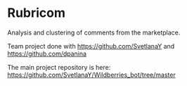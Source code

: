 # Rubricom
Analysis and clustering of comments from the marketplace.

Team project done with https://github.com/SvetlanaY and https://github.com/dpanina

The main project repository is here: https://github.com/SvetlanaY/Wildberries_bot/tree/master
